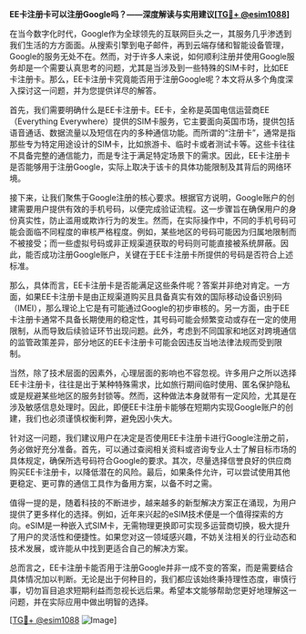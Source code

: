**EE卡注册卡可以注册Google吗？——深度解读与实用建议[[TG💪+ @esim1088](https://t.me/s/esim1088)]**

在当今数字化时代，Google作为全球领先的互联网巨头之一，其服务几乎渗透到我们生活的方方面面。从搜索引擎到电子邮件，再到云端存储和智能设备管理，Google的服务无处不在。然而，对于许多人来说，如何顺利注册并使用Google服务却是一个需要认真思考的问题，尤其是当涉及到一些特殊的SIM卡时，比如EE卡注册卡。那么，EE卡注册卡究竟能否用于注册Google呢？本文将从多个角度深入探讨这一问题，并为您提供详尽的解答。

首先，我们需要明确什么是EE卡注册卡。EE卡，全称是英国电信运营商EE（Everything Everywhere）提供的SIM卡服务，它主要面向英国市场，提供包括语音通话、数据流量以及短信在内的多种通信功能。而所谓的“注册卡”，通常是指那些专为特定用途设计的SIM卡，比如旅游卡、临时卡或者测试卡等。这些卡往往不具备完整的通信能力，而是专注于满足特定场景下的需求。因此，EE卡注册卡是否能够用于注册Google，实际上取决于该卡的具体功能限制及其背后的网络环境。

接下来，让我们聚焦于Google注册的核心要求。根据官方说明，Google账户的创建需要用户提供有效的手机号码，以便完成验证流程。这一步骤旨在确保用户的身份真实性，防止滥用或欺诈行为的发生。然而，在实际操作中，不同的手机号码可能会面临不同程度的审核严格程度。例如，某些地区的号码可能因为归属地限制而不被接受；而一些虚拟号码或非正规渠道获取的号码则可能直接被系统屏蔽。因此，能否成功注册Google账户，关键在于EE卡注册卡所提供的号码是否符合上述标准。

那么，具体而言，EE卡注册卡是否能满足这些条件呢？答案并非绝对肯定。一方面，如果EE卡注册卡是由正规渠道购买且具备真实有效的国际移动设备识别码（IMEI），那么理论上它是有可能通过Google的初步审核的。另一方面，由于EE卡注册卡通常不具备长期使用的稳定性，其号码可能会频繁变动或存在一定的使用限制，从而导致后续验证环节出现问题。此外，考虑到不同国家和地区对跨境通信的监管政策差异，部分地区的EE卡注册卡可能会因违反当地法律法规而受到限制。

当然，除了技术层面的因素外，心理层面的影响也不容忽视。许多用户之所以选择EE卡注册卡，往往是出于某种特殊需求，比如旅行期间临时使用、匿名保护隐私或是规避某些地区的服务封锁等。然而，这种做法本身就带有一定风险，尤其是在涉及敏感信息处理时。因此，即便EE卡注册卡能够在短期内实现Google账户的创建，我们也必须谨慎权衡利弊，避免因小失大。

针对这一问题，我们建议用户在决定是否使用EE卡注册卡进行Google注册之前，务必做好充分准备。首先，可以通过查阅相关资料或咨询专业人士了解目标市场的具体规定，确保所选号码符合Google的要求。其次，尽量选择信誉良好的供应商购买EE卡注册卡，以降低潜在的风险。最后，如果条件允许，可以尝试使用其他更稳定、更可靠的通信工具作为备用方案，以备不时之需。

值得一提的是，随着科技的不断进步，越来越多的新型解决方案正在涌现，为用户提供了更多样化的选择。例如，近年来兴起的eSIM技术便是一个值得探索的方向。eSIM是一种嵌入式SIM卡，无需物理更换即可实现多运营商切换，极大提升了用户的灵活性和便捷性。如果您对这一领域感兴趣，不妨关注相关的行业动态和技术发展，或许能从中找到更适合自己的解决方案。

总而言之，EE卡注册卡能否用于注册Google并非一成不变的答案，而是需要结合具体情况加以判断。无论是出于何种目的，我们都应该始终秉持理性态度，审慎行事，切勿盲目追求短期利益而忽视长远后果。希望本文能够帮助您更好地理解这一问题，并在实际应用中做出明智的选择。

[[TG💪+ @esim1088](https://t.me/s/esim1088) ![Image](https://i.postimg.cc/4NQfJmqS/Snipaste-2025-05-13-00-14-12.png)]